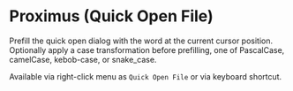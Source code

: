 # Proximus (Quick Open File)

Prefill the quick open dialog with the word at the current cursor position. Optionally apply a case transformation
before prefilling, one of PascalCase, camelCase, kebob-case, or snake_case.

Available via right-click menu as `Quick Open File` or via keyboard shortcut.
